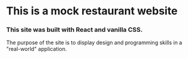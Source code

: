# This is a mock restaurant website

### This site was built with React and vanilla CSS.

The purpose of the site is to display design and programming skills in a "real-world" application. 



